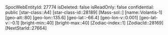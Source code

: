 ﻿---
location: [-66.4,135.6,80]
type: Station
tags:
- astro/Star

---
SpocWebEntityId: 27774
isDeleted: false
isReadOnly: false
confidential: public
[star-class::A4]
[star-class-id::28189]
[Mass-sol::]
[name::Volantis-1]
[geo-alt::80]
[geo-lon::135.6]
[geo-lat::-66.4]
[geo-lon-v::0.001]
[geo-lat-v::-0.1]
[bright-min::40]
[bright-max::40]
[Zodiac-index::1]
[ZodiacId::28169]
[NextStarId::27664]

